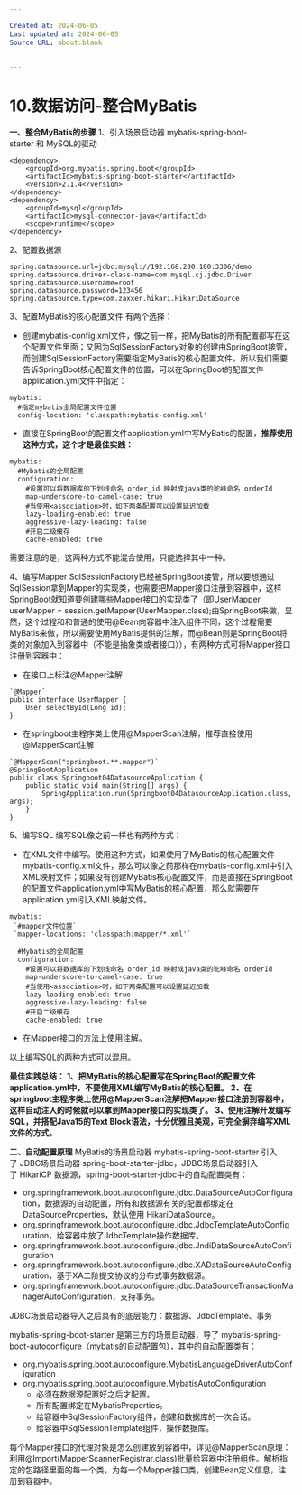 ```yaml
---

Created at: 2024-06-05
Last updated at: 2024-06-05
Source URL: about:blank


---
```


# 10.数据访问-整合MyBatis


**一、整合MyBatis的步骤**
1、引入场景启动器 mybatis-spring-boot-starter 和 MySQL的驱动
```
<dependency>
    <groupId>org.mybatis.spring.boot</groupId>
    <artifactId>mybatis-spring-boot-starter</artifactId>
    <version>2.1.4</version>
</dependency>
<dependency>
    <groupId>mysql</groupId>
    <artifactId>mysql-connector-java</artifactId>
    <scope>runtime</scope>
</dependency>
```

2、配置数据源
```
spring.datasource.url=jdbc:mysql://192.168.200.100:3306/demo
spring.datasource.driver-class-name=com.mysql.cj.jdbc.Driver
spring.datasource.username=root
spring.datasource.password=123456
spring.datasource.type=com.zaxxer.hikari.HikariDataSource
```

3、配置MyBatis的核心配置文件
有两个选择：

* 创建mybatis-config.xml文件，像之前一样，把MyBatis的所有配置都写在这个配置文件里面；又因为SqlSessionFactory对象的创建由SpringBoot接管，而创建SqlSessionFactory需要指定MyBatis的核心配置文件，所以我们需要告诉SpringBoot核心配置文件的位置，可以在SpringBoot的配置文件application.yml文件中指定：

```
mybatis:
  #指定mybatis全局配置文件位置
  config-location: 'classpath:mybatis-config.xml'
```

* 直接在SpringBoot的配置文件application.yml中写MyBatis的配置，**推荐使用这种方式，这个才是最佳实践：**

```
mybatis:
  #Mybatis的全局配置
  configuration:
    #设置可以将数据库的下划线命名 order_id 映射成java类的驼峰命名 orderId
    map-underscore-to-camel-case: true
    #当使用<association>时，如下两条配置可以设置延迟加载
    lazy-loading-enabled: true
    aggressive-lazy-loading: false
    #开启二级缓存
    cache-enabled: true
```
需要注意的是，这两种方式不能混合使用，只能选择其中一种。

4、编写Mapper
SqlSessionFactory已经被SpringBoot接管，所以要想通过SqlSession拿到Mapper的实现类，也需要把Mapper接口注册到容器中，这样SpringBoot就知道要创建哪些Mapper接口的实现类了（即UserMapper userMapper = session.getMapper(UserMapper.class);由SpringBoot来做，显然，这个过程和和普通的使用@Bean向容器中注入组件不同，这个过程需要MyBatis来做，所以需要使用MyBatis提供的注解，而@Bean则是SpringBoot将类的对象加入到容器中（不能是抽象类或者接口）），有两种方式可将Mapper接口注册到容器中：

* 在接口上标注@Mapper注解

```
`@Mapper`
public interface UserMapper {
    User selectById(Long id);
}
```

* 在springboot主程序类上使用@MapperScan注解，推荐直接使用@MapperScan注解

```
`@MapperScan("springboot.**.mapper")`
@SpringBootApplication
public class Springboot04DatasourceApplication {
    public static void main(String[] args) {
        SpringApplication.run(Springboot04DatasourceApplication.class, args);
    }
}
```

5、编写SQL
编写SQL像之前一样也有两种方式：

* 在XML文件中编写。使用这种方式，如果使用了MyBatis的核心配置文件mybatis-config.xml文件，那么可以像之前那样在mybatis-config.xml中引入XML映射文件；如果没有创建MyBatis核心配置文件，而是直接在SpringBoot的配置文件application.yml中写MyBatis的核心配置，那么就需要在application.yml引入XML映射文件。

```
mybatis:
 `#mapper文件位置`
 `mapper-locations: 'classpath:mapper/*.xml'`

  #Mybatis的全局配置
  configuration:
    #设置可以将数据库的下划线命名 order_id 映射成java类的驼峰命名 orderId
    map-underscore-to-camel-case: true
    #当使用<association>时，如下两条配置可以设置延迟加载
    lazy-loading-enabled: true
    aggressive-lazy-loading: false
    #开启二级缓存
    cache-enabled: true
```

* 在Mapper接口的方法上使用注解。

以上编写SQL的两种方式可以混用。

**最佳实践总结：**
**1、把****MyBatis的核心配置写在****SpringBoot的配置文件application.yml中，不要使用XML编写MyBatis的核心配置。**
**2、****在springboot主程序类上使用@MapperScan注解****把Mapper接口注册到容器中，这样自动注入的时候就可以拿到Mapper接口的实现类了。**
**3、使用注解开发编写SQL，并搭配Java15的Text Block语法，十分优雅且美观，可完全摒弃编写XML文件的方式。**

**二、自动配置原理**
MyBatis的场景启动器 mybatis-spring-boot-starter 引入了 JDBC场景启动器 spring-boot-starter-jdbc，JDBC场景启动器引入了 HikariCP 数据源，spring-boot-starter-jdbc中的自动配置类有：

* org.springframework.boot.autoconfigure.jdbc.DataSourceAutoConfiguration，数据源的自动配置，所有和数据源有关的配置都绑定在DataSourceProperties，默认使用 HikariDataSource。
* org.springframework.boot.autoconfigure.jdbc.JdbcTemplateAutoConfiguration，给容器中放了JdbcTemplate操作数据库。
* org.springframework.boot.autoconfigure.jdbc.JndiDataSourceAutoConfiguration
* org.springframework.boot.autoconfigure.jdbc.XADataSourceAutoConfiguration，基于XA二阶提交协议的分布式事务数据源。
* org.springframework.boot.autoconfigure.jdbc.DataSourceTransactionManagerAutoConfiguration，支持事务。

JDBC场景启动器导入之后具有的底层能力：数据源、JdbcTemplate、事务

mybatis-spring-boot-starter 是第三方的场景启动器，导了 mybatis-spring-boot-autoconfigure（mybatis的自动配置包），其中的自动配置类有：

* org.mybatis.spring.boot.autoconfigure.MybatisLanguageDriverAutoConfiguration
* org.mybatis.spring.boot.autoconfigure.MybatisAutoConfiguration
	* 必须在数据源配置好之后才配置。
	* 所有配置绑定在MybatisProperties。
	* 给容器中SqlSessionFactory组件，创建和数据库的一次会话。
	* 给容器中SqlSessionTemplate组件，操作数据库。

每个Mapper接口的代理对象是怎么创建放到容器中，详见@MapperScan原理：利用@Import(MapperScannerRegistrar.class)批量给容器中注册组件。解析指定的包路径里面的每一个类，为每一个Mapper接口类，创建Bean定义信息，注册到容器中。

